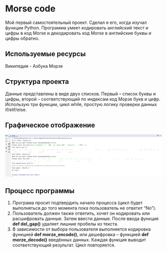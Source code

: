 # Morse code
Мой первый самостоятельный проект. Сделал я его, когда изучал функции Python.
Программа умеет кодировать английский текст и цифры в код Morse и декодировать код Morse  в английские буквы и цифры обратно.
## Используемые ресурсы
Википедия -  Азбука Морзе 
## Структура проекта
Данные представлены в виде двух списков. Первый – список буквы и цифры, второй – соответствующий по индексам код Морзе букв и цифр.
Использую три функции, цикл while, простую логику проверки данных if/elif/else.
## Графическое отображение
![](https://github.com/Aleshichev/code_morse/blob/main/1.png)

## Процесс программы
1.	Програма просит подтвердить начало процесса (цикл будет выполняться до того момента пока пользователь не ответит “No”).
2.	Пользователь должен также ответить, хочет он кодировать или расшифровать данные. Затем ввести данные. После ввода функция **def del_gap()**  удаляет лишние пробелы из  текста.
3.	В зависимости от выбора пользователя выполняется кодировка функцией  **def morze_encode()**,  или дешефровка – функцией **def morze_decode()** введённых данных. Каждая функция выводит соответствующий результат. Цикл повторяется.


